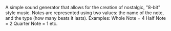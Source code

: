 A simple sound generator that allows for the creation of nostalgic, "8-bit" style music.
Notes are represented using two values: the name of the note, and the type (how many beats it lasts).
Examples:
Whole Note = 4
Half Note = 2
Quarter Note = 1
etc.
